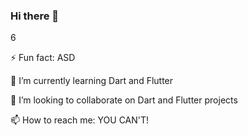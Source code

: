 ### Hi there 👋
6
<p>⚡ Fun fact: ASD</p>

<p>🌱 I’m currently learning Dart and Flutter </p>
<p>👯 I’m looking to collaborate on Dart and Flutter projects </p>
<p>📫 How to reach me: YOU CAN'T!</p>
